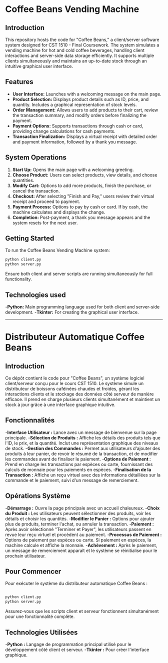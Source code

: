 # Coffee Beans Vending Machine

## Introduction
This repository hosts the code for "Coffee Beans," a client/server software system designed for CST 1510 - Final Coursework. The system simulates a vending machine for hot and cold coffee beverages, handling client interactions and server-side data storage efficiently. It supports multiple clients simultaneously and maintains an up-to-date stock through an intuitive graphical user interface.

## Features
- **User Interface:** Launches with a welcoming message on the main page.
- **Product Selection:** Displays product details such as ID, price, and quantity. Includes a graphical representation of stock levels.
- **Order Management:** Allows users to add products to their cart, review the transaction summary, and modify orders before finalizing the payment.
- **Payment Options:** Supports transactions through cash or card, providing change calculations for cash payments.
- **Transaction Finalization:** Displays a virtual receipt with detailed order and payment information, followed by a thank you message.

## System Operations
1. **Start Up:** Opens the main page with a welcoming greeting.
2. **Choose Product:** Users can select products, view details, and choose quantities.
3. **Modify Cart:** Options to add more products, finish the purchase, or cancel the transaction.
4. **Checkout:** After selecting "Finish and Pay," users review their virtual receipt and proceed to payment.
5. **Payment Process:** Options to pay by cash or card. If by cash, the machine calculates and displays the change.
6. **Completion:** Post-payment, a thank you message appears and the system resets for the next user.

## Getting Started
To run the Coffee Beans Vending Machine system:
```bash
python client.py
python server.py
```
Ensure both client and server scripts are running simultaneously for full functionality.

## Technologies used
-**Python:** Main programming language used for both client and server-side development.
-**Tkinter:** For creating the graphical user interface.

---

# Distributeur Automatique Coffee Beans
## Introduction

Ce dépôt contient le code pour "Coffee Beans", un système logiciel client/serveur conçu pour le cours CST 1510. Le système simule un distributeur de boissons caféinées chaudes et froides, gérant les interactions clients et le stockage des données côté serveur de manière efficace. Il prend en charge plusieurs clients simultanément et maintient un stock à jour grâce à une interface graphique intuitive.

## Fonctionnalités

-**Interface Utilisateur :** Lance avec un message de bienvenue sur la page principale.
-**Sélection de Produits :** Affiche les détails des produits tels que l'ID, le prix, et la quantité. Inclut une représentation graphique des niveaux de stock.
-**Gestion des Commandes :** Permet aux utilisateurs d'ajouter des produits à leur panier, de revoir le résumé de la transaction, et de modifier les commandes avant de finaliser le paiement.
-**Options de Paiement :** Prend en charge les transactions par espèces ou carte, fournissant des calculs de monnaie pour les paiements en espèces.
-**Finalisation de la Transaction :** Affiche un reçu virtuel avec des informations détaillées sur la commande et le paiement, suivi d'un message de remerciement.

## Opérations Système

-**Démarrage :** Ouvre la page principale avec un accueil chaleureux.
-**Choix du Produit :** Les utilisateurs peuvent sélectionner des produits, voir les détails et choisir les quantités.
-**Modifier le Panier :** Options pour ajouter plus de produits, terminer l'achat, ou annuler la transaction.
-**Paiement :** Après avoir sélectionné "Terminer et Payer", les utilisateurs passent en revue leur reçu virtuel et procèdent au paiement.
-**Processus de Paiement :** Options de paiement par espèces ou carte. Si paiement en espèces, la machine calcule et affiche la monnaie.
-**Achèvement :** Après le paiement, un message de remerciement apparaît et le système se réinitialise pour le prochain utilisateur.

## Pour Commencer

Pour exécuter le système du distributeur automatique Coffee Beans :

```bash

python client.py
python server.py
```
Assurez-vous que les scripts client et serveur fonctionnent simultanément pour une fonctionnalité complète.

## Technologies Utilisées
-**Python :** Langage de programmation principal utilisé pour le développement côté client et serveur.
-**Tkinter :** Pour créer l'interface graphique.
